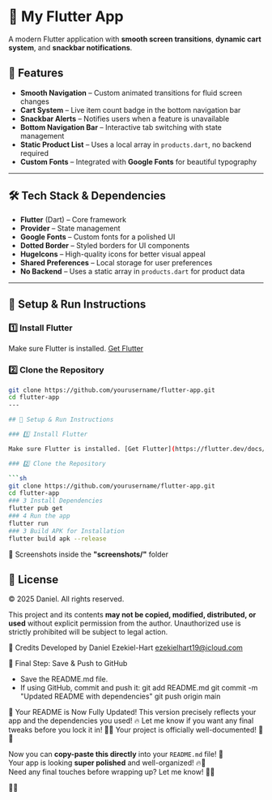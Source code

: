 # 🚀 My Flutter App  

A modern Flutter application with **smooth screen transitions**, **dynamic cart system**, and **snackbar notifications**.  

## 📌 Features  
- **Smooth Navigation** – Custom animated transitions for fluid screen changes  
- **Cart System** – Live item count badge in the bottom navigation bar  
- **Snackbar Alerts** – Notifies users when a feature is unavailable  
- **Bottom Navigation Bar** – Interactive tab switching with state management  
- **Static Product List** – Uses a local array in `products.dart`, no backend required  
- **Custom Fonts** – Integrated with **Google Fonts** for beautiful typography  

---

## 🛠 Tech Stack & Dependencies  
- **Flutter** (Dart) – Core framework  
- **Provider** – State management  
- **Google Fonts** – Custom fonts for a polished UI  
- **Dotted Border** – Styled borders for UI components  
- **HugeIcons** – High-quality icons for better visual appeal  
- **Shared Preferences** – Local storage for user preferences  
- **No Backend** – Uses a static array in `products.dart` for product data  

---

## 🚀 Setup & Run Instructions  

### 1️⃣ Install Flutter  
Make sure Flutter is installed. [Get Flutter](https://flutter.dev/docs/get-started/install)  

### 2️⃣ Clone the Repository  
```sh
git clone https://github.com/yourusername/flutter-app.git
cd flutter-app
---

## 🚀 Setup & Run Instructions

### 1️⃣ Install Flutter

Make sure Flutter is installed. [Get Flutter](https://flutter.dev/docs/get-started/install)

### 2️⃣ Clone the Repository

```sh
git clone https://github.com/yourusername/flutter-app.git
cd flutter-app
### 3 Install Dependencies
flutter pub get
### 4 Run the app
flutter run
### 3 Build APK for Installation
flutter build apk --release
```
📸 Screenshots
inside the **"screenshots/"** folder

## 📜 License  

© 2025
 Daniel. All rights reserved.  

This project and its contents **may not be copied, modified, distributed, or used** without explicit permission from the author. Unauthorized use is strictly prohibited will be subject to legal action.

🙌 Credits
Developed by Daniel Ezekiel-Hart
ezekielhart19@icloud.com

🚀 Final Step: Save & Push to GitHub
- Save the README.md file.
- If using GitHub, commit and push it:
git add README.md
git commit -m "Updated README with dependencies"
git push origin main



🎯 Your README is Now Fully Updated!
This version precisely reflects your app and the dependencies you used! 🔥
Let me know if you want any final tweaks before you lock it in! 🚀✨
Your project is officially well-documented! 🎉📱

Now you can **copy-paste this directly** into your `README.md` file! 🚀  
Your app is looking **super polished** and well-organized! 🔥📱  
Need any final touches before wrapping up? Let me know! 🎨✨  


